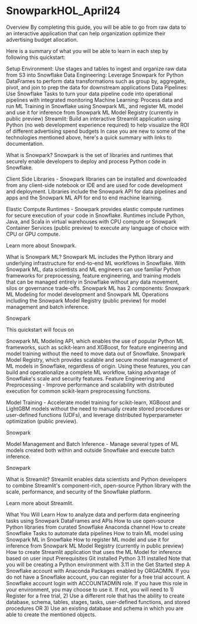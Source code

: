 # SnowparkHOL_April24

Overview
By completing this guide, you will be able to go from raw data to an interactive application that can help organization optimize their advertising budget allocation.

Here is a summary of what you will be able to learn in each step by following this quickstart:

Setup Environment: Use stages and tables to ingest and organize raw data from S3 into Snowflake
Data Engineering: Leverage Snowpark for Python DataFrames to perform data transformations such as group by, aggregate, pivot, and join to prep the data for downstream applications
Data Pipelines: Use Snowflake Tasks to turn your data pipeline code into operational pipelines with integrated monitoring
Machine Learning: Process data and run ML Training in Snowflake using Snowpark ML, and register ML model and use it for inference from Snowpark ML Model Registry (currently in public preview)
Streamlit: Build an interactive Streamlit application using Python (no web development experience required) to help visualize the ROI of different advertising spend budgets
In case you are new to some of the technologies mentioned above, here's a quick summary with links to documentation.

What is Snowpark?
Snowpark is the set of libraries and runtimes that securely enable developers to deploy and process Python code in Snowflake.

Client Side Libraries - Snowpark libraries can be installed and downloaded from any client-side notebook or IDE and are used for code development and deployment. Libraries include the Snowpark API for data pipelines and apps and the Snowpark ML API for end to end machine learning.

Elastic Compute Runtimes - Snowpark provides elastic compute runtimes for secure execution of your code in Snowflake. Runtimes include Python, Java, and Scala in virtual warehouses with CPU compute or Snowpark Container Services (public preview) to execute any language of choice with CPU or GPU compute.

Learn more about Snowpark.

What is Snowpark ML?
Snowpark ML includes the Python library and underlying infrastructure for end-to-end ML workflows in Snowflake. With Snowpark ML, data scientists and ML engineers can use familiar Python frameworks for preprocessing, feature engineering, and training models that can be managed entirely in Snowflake without any data movement, silos or governance trade-offs. Snowpark ML has 2 components: Snowpark ML Modeling for model development and Snowpark ML Operations including the Snowpark Model Registry (public preview) for model management and batch inference.

Snowpark

This quickstart will focus on

Snowpark ML Modeling API, which enables the use of popular Python ML frameworks, such as scikit-learn and XGBoost, for feature engineering and model training without the need to move data out of Snowflake.
Snowpark Model Registry, which provides scalable and secure model management of ML models in Snowflake, regardless of origin. Using these features, you can build and operationalize a complete ML workflow, taking advantage of Snowflake's scale and security features.
Feature Engineering and Preprocessing - Improve performance and scalability with distributed execution for common scikit-learn preprocessing functions.

Model Training - Accelerate model training for scikit-learn, XGBoost and LightGBM models without the need to manually create stored procedures or user-defined functions (UDFs), and leverage distributed hyperparameter optimization (public preview).

Snowpark

Model Management and Batch Inference - Manage several types of ML models created both within and outside Snowflake and execute batch inference.

Snowpark

What is Streamlit?
Streamlit enables data scientists and Python developers to combine Streamlit's component-rich, open-source Python library with the scale, performance, and security of the Snowflake platform.

Learn more about Streamlit.

What You Will Learn
How to analyze data and perform data engineering tasks using Snowpark DataFrames and APIs
How to use open-source Python libraries from curated Snowflake Anaconda channel
How to create Snowflake Tasks to automate data pipelines
How to train ML model using Snowpark ML in Snowflake
How to register ML model and use it for inference from Snowpark ML Model Registry (currently in public preview)
How to create Streamlit application that uses the ML Model for inference based on user input
Prerequisites
Git installed
Python 3.11 installed
Note that you will be creating a Python environment with 3.11 in the Get Started step
A Snowflake account with Anaconda Packages enabled by ORGADMIN. If you do not have a Snowflake account, you can register for a free trial account.
A Snowflake account login with ACCOUNTADMIN role. If you have this role in your environment, you may choose to use it. If not, you will need to 1) Register for a free trial, 2) Use a different role that has the ability to create database, schema, tables, stages, tasks, user-defined functions, and stored procedures OR 3) Use an existing database and schema in which you are able to create the mentioned objects.
